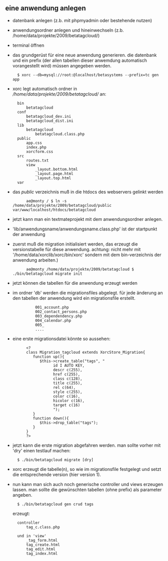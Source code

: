 


## eine anwendung anlegen

- datenbank anlegen (z.b. mit phpmyadmin oder bestehende nutzen)
- anwendungsordner anlegen und hineinwechseln (z.b. /home/data/projekte/2009/betatagcloud/)
- terminal öffnen
- das grundgerüst für eine neue anwendung generieren. die datenbank und ein prefix (der allen tabellen dieser anwemdung automatisch vorangestellt wird) müssen angegeben werden.
 
        $ xorc --db=mysql://root:@localhost/betasystems --prefix=tc gen app 
		
- xorc legt automatisch ordner in _/home/data/projekte/2009/betatagcloud/_ an: 

		bin
			betatagcloud
		conf
			betatagcloud_dev.ini
			betatagcloud_dist.ini
		lib
			betatagcloud
				betatagcloud.class.php
		public
			app.css
			index.php
			xorcform.css
		src
			routes.txt
			view
				_layout.bottom.html
				_layout.page.html
				_layout.top.html
		var
		
- das _public_ verzeichnis muß in die htdocs des webservers gelinkt werden 

			ae@monty / $ ln -s /home/data/projekte/2009/betatagcloud/public var/www/localhost/htdocs/betatagcloud
		
- jetzt kann man ein textmateprojekt mit dem anwendungsordner anlegen.
- 'lib/anwendungsname/anwendungsname.class.php' ist der startpunkt der anwendung

				
- zuerst muß die migration initialisiert werden, das erzeugt die versionstabelle für diese anwendung.
		achtung: nicht mehr mit '/home/data/xorclib/xorc/bin/xorc' sondern mit dem bin-verzeichnis der anwendung arbeiten.)

			ae@monty /home/data/projekte/2009/betatagcloud $ ./bin/betatagcloud migrate init
			
- jetzt können die tabellen für die anwendung erzeugt werden
- im ordner 'db' werden die migrationsfiles abgelegt.
	für jede änderung an den tabellen der anwendung wird ein migrationsfile erstellt.

				001_account.php
				002_contact_persons.php
				003_dependendency.php
				004_calendar.php
				005_
				....
				
- eine erste migrationsdatei könnte so aussehen:

			<?
			class Migration_tagcloud extends XorcStore_Migration{
			   function up(){
			      $this->create_table("tags", "
						id I AUTO KEY,
						descr c(255),
						href c(255),
						class c(128),
						title c(255),
						rel c(64),
						style c(255),
						color c(16),
						hicolor c(16),
						target c(16)
						");
			   }		
			   function down(){
			      $this->drop_table("tags");
			   }
			}
			?>
			
- jetzt kann die erste migration abgefahren werden. man sollte vorher mit 'dry' einen testlauf machen:

		$ ./bin/betatagcloud migrate [dry]
		
- xorc erzeugt die tabelle(n), so wie im migrationsfile festgelegt und setzt die entsprechende version (hier version 1).
- nun kann man sich auch noch generische controller und views erzeugen lassen. man sollte die gewünschten tabellen (ohne prefix) als parameter angeben.

		$ ./bin/betatagcloud gen crud tags
		
	erzeugt: 
	
		controller
			tag_c.class.php
			
		und in 'view'
			_tag_form.html
			tag_create.html
			tag_edit.html
			tag_index.html
			
		
 
		




			
		



